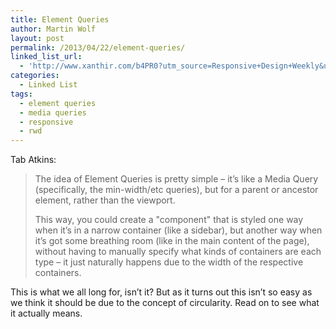 ```yaml
---
title: Element Queries
author: Martin Wolf
layout: post
permalink: /2013/04/22/element-queries/
linked_list_url:
  - 'http://www.xanthir.com/b4PR0?utm_source=Responsive+Design+Weekly&utm_campaign=4d85e189fc-Responsive_Design_Weekly_53&utm_medium=email'
categories:
  - Linked List
tags:
  - element queries
  - media queries
  - responsive
  - rwd
---
```

<p class="linked-list-quote-author">
  Tab Atkins:
</p>

> The idea of Element Queries is pretty simple &#8211; it&#8217;s like a Media Query (specifically, the min-width/etc queries), but for a parent or ancestor element, rather than the viewport.
> 
> This way, you could create a "component" that is styled one way when it&#8217;s in a narrow container (like a sidebar), but another way when it&#8217;s got some breathing room (like in the main content of the page), without having to manually specify what kinds of containers are each type &#8211; it just naturally happens due to the width of the respective containers.

This is what we all long for, isn&#8217;t it? But as it turns out this isn&#8217;t so easy as we think it should be due to the concept of circularity. Read on to see what it actually means.
